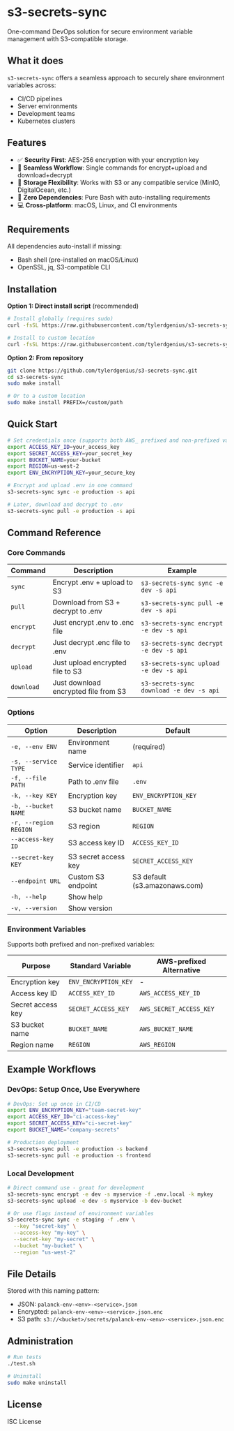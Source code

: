 # s3-secrets-sync

One-command DevOps solution for secure environment variable management with S3-compatible storage.

## What it does

`s3-secrets-sync` offers a seamless approach to securely share environment variables across:
- CI/CD pipelines
- Server environments
- Development teams
- Kubernetes clusters

## Features

- ✅ **Security First**: AES-256 encryption with your encryption key
- 🔄 **Seamless Workflow**: Single commands for encrypt+upload and download+decrypt
- 🔌 **Storage Flexibility**: Works with S3 or any compatible service (MinIO, DigitalOcean, etc.)
- 🧰 **Zero Dependencies**: Pure Bash with auto-installing requirements
- 💻 **Cross-platform**: macOS, Linux, and CI environments

## Requirements

All dependencies auto-install if missing:
- Bash shell (pre-installed on macOS/Linux)
- OpenSSL, jq, S3-compatible CLI

## Installation

**Option 1: Direct install script** (recommended)
```bash
# Install globally (requires sudo)
curl -fsSL https://raw.githubusercontent.com/tylerdgenius/s3-secrets-sync/main/install.sh | sudo bash

# Install to custom location
curl -fsSL https://raw.githubusercontent.com/tylerdgenius/s3-secrets-sync/main/install.sh | bash -s -- --prefix ~/local
```

**Option 2: From repository**
```bash
git clone https://github.com/tylerdgenius/s3-secrets-sync.git
cd s3-secrets-sync
sudo make install

# Or to a custom location
sudo make install PREFIX=/custom/path
```

## Quick Start

```bash
# Set credentials once (supports both AWS_ prefixed and non-prefixed variables)
export ACCESS_KEY_ID=your_access_key
export SECRET_ACCESS_KEY=your_secret_key
export BUCKET_NAME=your-bucket
export REGION=us-west-2
export ENV_ENCRYPTION_KEY=your_secure_key

# Encrypt and upload .env in one command
s3-secrets-sync sync -e production -s api

# Later, download and decrypt to .env
s3-secrets-sync pull -e production -s api
```

## Command Reference

### Core Commands

| Command    | Description                           | Example                                      |
|------------|---------------------------------------|----------------------------------------------|
| `sync`     | Encrypt .env + upload to S3           | `s3-secrets-sync sync -e dev -s api`         |
| `pull`     | Download from S3 + decrypt to .env    | `s3-secrets-sync pull -e dev -s api`         |
| `encrypt`  | Just encrypt .env to .enc file        | `s3-secrets-sync encrypt -e dev -s api`      |
| `decrypt`  | Just decrypt .enc file to .env        | `s3-secrets-sync decrypt -e dev -s api`      |
| `upload`   | Just upload encrypted file to S3      | `s3-secrets-sync upload -e dev -s api`       |
| `download` | Just download encrypted file from S3  | `s3-secrets-sync download -e dev -s api`     |

### Options

| Option                 | Description                                | Default               |
|------------------------|--------------------------------------------|-------------------------|
| `-e, --env ENV`        | Environment name                           | (required)              |
| `-s, --service TYPE`   | Service identifier                         | `api`                   |
| `-f, --file PATH`      | Path to .env file                          | `.env`                  |
| `-k, --key KEY`        | Encryption key                             | `ENV_ENCRYPTION_KEY`    |
| `-b, --bucket NAME`    | S3 bucket name                             | `BUCKET_NAME`           |
| `-r, --region REGION`  | S3 region                                  | `REGION`                |
| `--access-key ID`      | S3 access key ID                           | `ACCESS_KEY_ID`         |
| `--secret-key KEY`     | S3 secret access key                       | `SECRET_ACCESS_KEY`     |
| `--endpoint URL`       | Custom S3 endpoint                         | S3 default (s3.amazonaws.com) |
| `-h, --help`           | Show help                                  |                         |
| `-v, --version`        | Show version                               |                         |

### Environment Variables

Supports both prefixed and non-prefixed variables:

| Purpose              | Standard Variable     | AWS-prefixed Alternative    |
|----------------------|-----------------------|----------------------------|
| Encryption key       | `ENV_ENCRYPTION_KEY`  | -                          |
| Access key ID        | `ACCESS_KEY_ID`       | `AWS_ACCESS_KEY_ID`        |
| Secret access key    | `SECRET_ACCESS_KEY`   | `AWS_SECRET_ACCESS_KEY`    |
| S3 bucket name       | `BUCKET_NAME`         | `AWS_BUCKET_NAME`          |
| Region name          | `REGION`              | `AWS_REGION`               |

## Example Workflows

### DevOps: Setup Once, Use Everywhere

```bash
# DevOps: Set up once in CI/CD
export ENV_ENCRYPTION_KEY="team-secret-key"
export ACCESS_KEY_ID="ci-access-key"
export SECRET_ACCESS_KEY="ci-secret-key"
export BUCKET_NAME="company-secrets"

# Production deployment
s3-secrets-sync pull -e production -s backend
s3-secrets-sync pull -e production -s frontend
```

### Local Development

```bash
# Direct command use - great for development
s3-secrets-sync encrypt -e dev -s myservice -f .env.local -k mykey
s3-secrets-sync upload -e dev -s myservice -b dev-bucket

# Or use flags instead of environment variables
s3-secrets-sync sync -e staging -f .env \
  --key "secret-key" \
  --access-key "my-key" \
  --secret-key "my-secret" \
  --bucket "my-bucket" \
  --region "us-west-2"
```

## File Details

Stored with this naming pattern:
- JSON: `palanck-env-<env>-<service>.json`
- Encrypted: `palanck-env-<env>-<service>.json.enc`
- S3 path: `s3://<bucket>/secrets/palanck-env-<env>-<service>.json.enc`

## Administration

```bash
# Run tests
./test.sh

# Uninstall
sudo make uninstall
```

## License

ISC License
